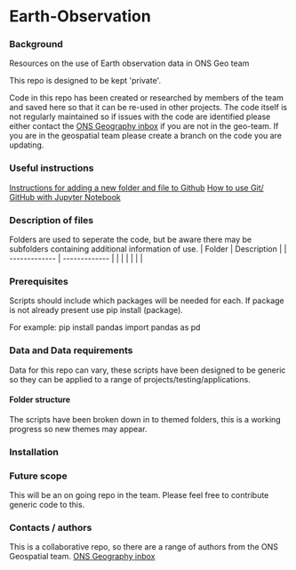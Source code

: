 # Earth-Observation

### Background
Resources on the use of Earth observation data in ONS Geo team

This repo is designed to be kept 'private'. 

Code in this repo has been created or researched by members of the team and saved here so that it can be re-used in other projects. The code itself is not regularly maintained so if issues with the code are identified please either contact the [ONS Geography inbox](ONS.Geography@ons.gov.uk) if you are not in the geo-team. If you are in the geospatial team please create a branch on the code you are updating.

### Useful instructions

[Instructions for adding a new folder and file to Github](https://stackoverflow.com/questions/12258399/how-do-i-create-a-folder-in-a-github-repository)
[How to use Git/ GitHub with Jupyter Notebook](https://blog.reviewnb.com/github-jupyter-notebook/)

### Description of files 
Folders are used to seperate the code, but be aware there may be subfolders containing additional information of use.
| Folder | Description |
| ------------- | ------------- |
|  |  |
|  |  |



### Prerequisites 
Scripts should include which packages will be needed for each. If package is not already present use pip install (package).

For example: 
pip install pandas
import pandas as pd

### Data and Data requirements
Data for this repo can vary, these scripts have been designed to be generic so they can be applied to a range of projects/testing/applications.

#### Folder structure 
The scripts have been broken down in to themed folders, this is a working progress so new themes may appear.

### Installation 

### Future scope 
This will be an on going repo in the team. Please feel free to contribute generic code to this.

### Contacts / authors 
This is a collaborative repo, so there are a range of authors from the ONS Geospatial team.
[ONS Geography inbox](ONS.Geography@ons.gov.uk)
